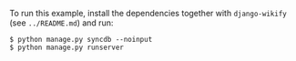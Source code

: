 To run this example, install the dependencies together with `django-wikify` (see `../README.md`) and run:

    $ python manage.py syncdb --noinput
    $ python manage.py runserver
